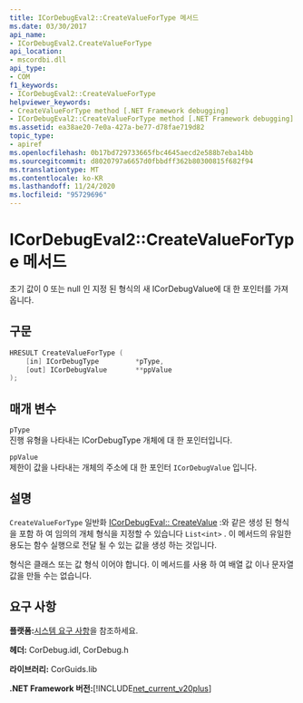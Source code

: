 ```yaml
---
title: ICorDebugEval2::CreateValueForType 메서드
ms.date: 03/30/2017
api_name:
- ICorDebugEval2.CreateValueForType
api_location:
- mscordbi.dll
api_type:
- COM
f1_keywords:
- ICorDebugEval2::CreateValueForType
helpviewer_keywords:
- CreateValueForType method [.NET Framework debugging]
- ICorDebugEval2::CreateValueForType method [.NET Framework debugging]
ms.assetid: ea38ae20-7e0a-427a-be77-d78fae719d82
topic_type:
- apiref
ms.openlocfilehash: 0b17bd729733665fbc4645aecd2e588b7eba14bb
ms.sourcegitcommit: d8020797a6657d0fbbdff362b80300815f682f94
ms.translationtype: MT
ms.contentlocale: ko-KR
ms.lasthandoff: 11/24/2020
ms.locfileid: "95729696"
---
```

# <a name="icordebugeval2createvaluefortype-method"></a>ICorDebugEval2::CreateValueForType 메서드

초기 값이 0 또는 null 인 지정 된 형식의 새 ICorDebugValue에 대 한 포인터를 가져옵니다.  
  
## <a name="syntax"></a>구문  
  
```cpp  
HRESULT CreateValueForType (  
    [in] ICorDebugType         *pType,  
    [out] ICorDebugValue       **ppValue  
);  
```  
  
## <a name="parameters"></a>매개 변수  

 `pType`  
 진행 유형을 나타내는 ICorDebugType 개체에 대 한 포인터입니다.  
  
 `ppValue`  
 제한이 값을 나타내는 개체의 주소에 대 한 포인터 `ICorDebugValue` 입니다.  
  
## <a name="remarks"></a>설명  

 `CreateValueForType` 일반화 [ICorDebugEval:: CreateValue](icordebugeval-createvalue-method.md) :와 같은 생성 된 형식을 포함 하 여 임의의 개체 형식을 지정할 수 있습니다 `List<int>` . 이 메서드의 유일한 용도는 함수 실행으로 전달 될 수 있는 값을 생성 하는 것입니다.  
  
 형식은 클래스 또는 값 형식 이어야 합니다. 이 메서드를 사용 하 여 배열 값 이나 문자열 값을 만들 수는 없습니다.  
  
## <a name="requirements"></a>요구 사항  

 **플랫폼:**[시스템 요구 사항](../../get-started/system-requirements.md)을 참조하세요.  
  
 **헤더:** CorDebug.idl, CorDebug.h  
  
 **라이브러리:** CorGuids.lib  
  
 **.NET Framework 버전:**[!INCLUDE[net_current_v20plus](../../../../includes/net-current-v20plus-md.md)]
